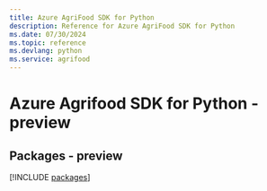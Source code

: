 ```yaml
---
title: Azure AgriFood SDK for Python
description: Reference for Azure AgriFood SDK for Python
ms.date: 07/30/2024
ms.topic: reference
ms.devlang: python
ms.service: agrifood
---
```

# Azure Agrifood SDK for Python - preview
## Packages - preview
[!INCLUDE [packages](agrifood-index.md)]